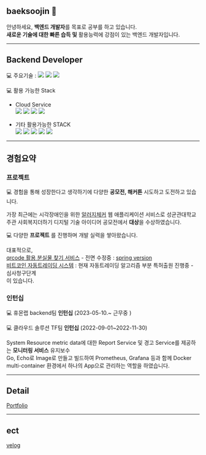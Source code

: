 ## baeksoojin 👋

안녕하세요, **백엔드 개발자**를 목표로 공부를 하고 있습니다.<br>
**새로운 기술에 대한 빠른 습득 및** 활용능력에 강점이 있는 백엔드 개발자입니다. <br>

---

## Backend Developer

💻 주요기술 : <img src="https://img.shields.io/badge/java-007396?style=for-the-badge&logo=java&logoColor=white">  <img src="https://img.shields.io/badge/kotlin-7F52FF?style=for-the-badge&logo=kotlin&logoColor=white"> <img src="https://img.shields.io/badge/spring-6DB33F?style=for-the-badge&logo=spring&logoColor=white"> 

💻 활용 가능한 Stack
- Cloud Service<br>
  <img src="https://img.shields.io/badge/amazonaws-232F3E?style=for-the-badge&logo=amazonaws&logoColor=white"> 
  <img src="https://img.shields.io/badge/firebase-FFCA28?style=for-the-badge&logo=firebase&logoColor=white">
  <img src="https://img.shields.io/badge/googlecloud-4285F4?style=for-the-badge&logo=googlecloud&logoColor=white">
  <img src="https://img.shields.io/badge/navercloud-03C75A?style=for-the-badge&logo=naver&logoColor=white">

- 기타 활용가능한 STACK <br>
<img src="https://img.shields.io/badge/docker-2496ED?style=for-the-badge&logo=docker&logoColor=white"> <img src="https://img.shields.io/badge/mysql-4479A1?style=for-the-badge&logo=mysql&logoColor=white"> <img src="https://img.shields.io/badge/prometheus-E6522C?style=for-the-badge&logo=prometheus&logoColor=white"> <img src="https://img.shields.io/badge/grafana-F46800?style=for-the-badge&logo=grafana&logoColor=white"> <img src="https://img.shields.io/badge/vagrant-1868F2?style=for-the-badge&logo=vagrant&logoColor=white">


---

## 경험요약

### 프로젝트

💻 경험을 통해 성장한다고 생각하기에 다양한 **공모전, 해커톤** 시도하고 도전하고 있습니다.<br>

가장 최근에는 시각장애인을 위한 [알러지체커](https://github.com/baeksoojin/Samdasu) 웹 애플리케이션 서비스로 성균관대학교 주관 사회복지더하기 디지털 기술 아이디어 공모전에서 **대상**을 수상하였습니다.<br> 


💻  다양한 **프로젝트** 를 진행하며 개발 실력을 쌓아왔습니다.

대표적으로,<br> [qrcode 활용 분실물 찾기 서비스](https://github.com/baeksoojin/whereQR) - 전면 수정중 : [spring version](https://github.com/baeksoojin/whereQR_Spring_version) <br>[비트코인 자동트레이딩 시스템](https://github.com/baeksoojin/hodlhodl) : 현재 자동트레이딩 알고리즘 부분 특허출원 진행중 - 심사청구단계 <br> 이 있습니다.<br>

### 인턴십

💻 휴몬랩 backend팀 **인턴십** (2023-05-10.~ 근무중 )<br>

💻 클라우드 솔루션 TF팀 **인턴십** (2022-09-01~2022-11-30)<br>

System Resource metric data에 대한 Report Service 및 경고 Service를 제공하는 **모니터링 서비스** 유지보수<br>
Go, Echo로 Image로 만들고 빌드하여 Prometheus, Grafana 등과 함께 Docker multi-container 환경에서 하나의 App으로 관리하는 역할을 하였습니다.<br>


---

## Detail <br>

[Portfolio](https://www.notion.so/_-f336c79c5bae44ea8aafc101fbf6de2c)


----

## ect

[velog](https://velog.io/@sujin-create)


